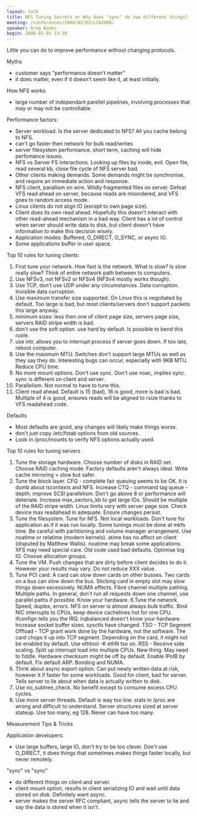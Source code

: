 ```yaml
---
layout: talk
title: NFS Tuning Secrets or Why does "sync" do two different things?
meeting: /conferences/2008/02/02/LCA2008/
speaker: Greg Banks
begin: 2008-02-01 13:30
---
```

Little you can do to improve performance without changing protocols.

Myths

* customer says "performance doesn't matter"
* it does matter, even if it doesn't seem like it, at least initially.

How NFS works

* large number of independant parellel pipelines, involving processes
that may or may not be controllable.

Performance factors:

* Server workload. Is the server dedicated to NFS? All you cache
belong to NFS.
* can't go faster then network for bulk read/writes
* server filesystem performance. short term, caching will hide
perfomance issues.
* NFS vs Server FS interactions. Looking up files by inode, evil.
Open file, read several kb, close file cycle of NFS server bad.
* Other clients making demands. Some demands might be synchronise,
and require an immediate action and response.
* NFS client, parallism on wire. Wildly fragmented files on server.
Defeat VFS read ahead on server, because reads are misordered,
and VFS goes to random access mode.
* Linux clients do not align IO (except to own page size).
* Client does its own read ahead. Hopefully this doesn't interact
with other read-ahead mechanism in a bad way. Client has a lot of control
when server should write data to disk, but client doesn't have information
to make this decision wisely.
* Application modes: Buffered, O_DIRECT, O_SYNC, or async IO.
* Some applications buffer in user space.

Top 10 rules for tuning clients:

1. First tune your network. How fast is the network. What is
slow? Is slow really slow? Think of entire network path between to
computers.
2. Use NFSv3, not NFSv2 or NFSv4 (NFSv4 mostly works though).
3. Use TCP, don't use UDP under any circumstances. Data curruption.
Invisible data curruption.
4. Use maximum transfer size supported. On Linux this is negotiated
by default. Too large is bad, but most clients/servers don't support
packets this large anyway.
5. minimum sizes: less then one of client page size, servers page size, servers
RAID stripe width is bad.
5. don't use the soft option. use hard by default. Is possible to bend
this ruole.
6. use intr, allows you to interrupt process if server goes down. If
too late, reboot computer.
7. Use the maximum MTU. Switches don't support large MTUs as well
as they say they do. Interesting bugs can occur, especially with 9KB MTU.
Reduce CPU time.
8. No more mount options. Don't use sync. Don't use noac, implies sync.
sync is different on client and server.
9. Parallelism. Not normal to have to tune this.
10. Client read ahead. Default is 15 (bad), 16 is good, more is bad is bad.
Multiple of 4 is good, ensures reads will be aligned to rsize thanks to
VFS readahead code.

Defaults

* Most defaults are good, any changes will likely make things worse.
* don't just copy /etc/fstab options from old sources.
* Look in /proc/mounts to verify NFS options actually used.


Top 10 rules for tuning servers

1. Tune the storage hardware. Choose number of disks in RAID set. Choose
RAID caching mode. Factory defaults aren't always ideal. Write cache
mirroring = slow but safer.
2. Tune the block layer. CFQ - complete fair queuing seems to be OK. It is
dumb about iscontexts and NFS. Increase CTQ - command tag queue - depth;
improve SCSI parallelism. Don't go above 8 or performance will deteriate.
Increase max_sectors_kb to get large IOs. Should be multiple of
the RAID stripe width. Linux limits vary with server page size. Check
device max readahead in adequate. Ensure changes persist.
3. Tune the filesystem. Tune for NFS. Not local workloads. Don't tune for
application as if it was run locally. Some tunings must be done at mkfs time.
Be careful with partitioning and volume manager arrangement. Use noatime or
relatime (modern kernels). atime has no affect on client (disputed by Matthew
Wallis). noatime may break some applications. XFS may need special care.
Old code used bad defaults. Optimise log IO. Choose allocation groups.
4. Tune the VM. Push changes that are dirty before client decides to do it.
However your results may vary. Do not reduce XXX value.
5. Tune PCI card. A card can slow down cards on other busses. Two
cards on a bus can slow down the bus. Sticking card in empty slot may
slow things down excessively. NUMA effects. Fibre channel multiple pathing.
Multiple paths. In general, don't run all requests down one channel,
use parallel paths if possible. Know your hardware.
6.Tune the network. Speed, duplex, errors. NFS on server is almost
always bulk traffic. Bind NIC interrupts to CPUs, keep device cachelines
hot for one CPU. ifconfign tells you the IRQ. irqbalanced doesn't know
your hardware. Increase socket buffer sizes. sysctls have changed. TSO -
TCP Segment Offload - TCP grant work done by the hardware, not the software.
The card chops it up into TCP segment. Depending on the card, it
might not be enabled by default. Use ethtool -K ethN tso on. RSS - Receive
side scaling. Split up interrupt load into multiple CPUs. New thing. May
need to fiddle. Hardware checksum might be off by default. Enable
IPoIB by default. Fix default ARP. Bonding and NUMA.
7. Think about async export option. Can put newly written data at risk,
however it if faster for some workloads. Good for client, bad for server.
Tells server to lie about when data is actually written to disk.
8. Use no_subtree_check. No benefit except to consume excess CPU cycles.
9. Use *more* server threads. Default is way too low. stats in /proc
are wrong and difficult to understand. Server structures sized at
server stateup. Use too many, eg 128. Never can have too many.

Measurement Tips & Tricks

Application developers:

* Use large buffers, large IO, don't try to be too clever. Don't
use O_DIRECT, it does things that sometimes makes things faster locally,
but never remotely.


"sync" vs "sync"

* do different things on client and server.
* client mount option, results in client serializing IO and wait until
data stored on disk. Definitely want async.
* server makes the server RFC compliant, async tells the server to
lie and say the data is stored when it isn't.
